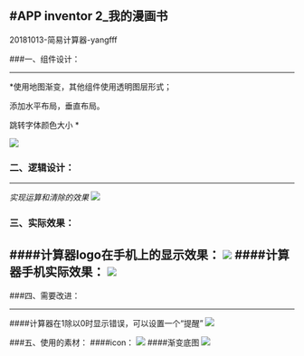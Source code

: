 #APP inventor 2_我的漫画书
----------
20181013-简易计算器-yangfff

###一、组件设计：

----------
*使用地图渐变，其他组件使用透明图层形式；

添加水平布局，垂直布局。

跳转字体颜色大小
*

![](https://lg-op7d4z6q-1257103730.cos.ap-shanghai.myqcloud.com/yf_1009_03_组件设计.jpg)

### 二、逻辑设计：


----------

*实现运算和清除的效果*
   ![](https://lg-op7d4z6q-1257103730.cos.ap-shanghai.myqcloud.com/yf_1009_03_逻辑设计具体版.jpg)
 

### 三、实际效果：

####计算器logo在手机上的显示效果：
![](https://lg-op7d4z6q-1257103730.cos.ap-shanghai.myqcloud.com/yf_1009_03_计算器logo显示效果.png)
####计算器手机实际效果：
![](https://lg-op7d4z6q-1257103730.cos.ap-shanghai.myqcloud.com/yf_1009_03_计算器手机实际效果.jpg)
----------



###四、需要改进：

----------
####计算器在1除以0时显示错误，可以设置一个“提醒”
![](https://lg-op7d4z6q-1257103730.cos.ap-shanghai.myqcloud.com/yf_1009_03_计算器在1除以0时显示错误.jpg)

###五、使用的素材：
####icon：
![](https://lg-op7d4z6q-1257103730.cos.ap-shanghai.myqcloud.com/yf_1009_03_icon.png)
####渐变底图
![](https://lg-op7d4z6q-1257103730.cos.ap-shanghai.myqcloud.com/yf_1009_03_渐变底图_pink.png)
